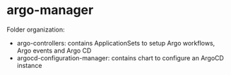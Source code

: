 # argo-manager

Folder organization:
- argo-controllers: contains ApplicationSets to setup Argo workflows, Argo events and Argo CD
- argocd-configuration-manager: contains chart to configure an ArgoCD instance
